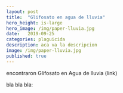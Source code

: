 ```yaml
---
layout: post
title:  "Glifosato en agua de lluvia"
hero_height: is-large
hero_image: /img/paper-lluvia.jpg
date:   2019-09-25
categories: plaguicida
description: aca va la descripcion
image: /img/paper-lluvia.jpg
published: true
---
```

encontraron Glifosato en Agua de lluvia (link)

bla bla bla:
